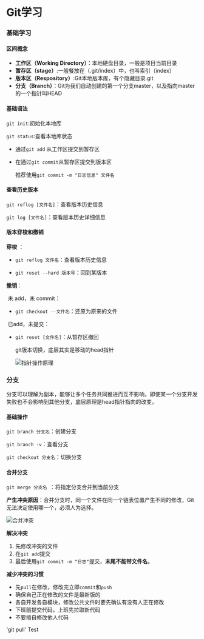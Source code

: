 # Git学习

### 基础学习

#### 区间概念

* **工作区（Working Directory）**：本地硬盘目录，一般是项目当前目录
* **暂存区（stage）**:一般餐放在（.git/index）中，也叫索引（index）
* **版本区（Respository）**:Git本地版本库，有个隐藏目录.git
* **分支（Branch）**：Git为我们自动创建的第一个分支master，以及指向master的一个指针叫HEAD

#### 基础语法

`git init`:初始化本地库

`git status`:查看本地库状态

* 通过`git add` 从工作区提交到暂存区

* 在通过`git commit`从暂存区提交到版本区

  推荐使用`git commit -m "日志信息" 文件名`

#### 查看历史版本

`git reflog [文件名]`：查看版本历史信息

`git log [文件名]`：查看版本历史详细信息

#### 版本穿梭和撤销

**穿梭** ：

* `git reflog 文件名`：查看版本历史信息

*  `git reset --hard 版本号`：回到某版本

**撤销**：

​	未 add，未 commit：

* `git checkout --文件名`：还原为原来的文件

​	已add，未提交：

* `git reset [文件名]`：从暂存区撤回

  git版本切换，底层其实是移动的head指针
  
  ![指针操作原理](C:\Users\naruto\Desktop\images\指针操作原理.png)
  

### 分支

分支可以理解为副本，能够让多个任务共同推进而互不影响，即使某一个分支开发失败也不会影响到其他分支，底层原理是head指针指向的改变。

#### 基础操作

`git branch 分支名`：创建分支

`git branch -v`：查看分支

`git checkout 分支名`：切换分支



#### 合并分支

`git merge 分支名 `：将指定分支合并到当前分支

**产生冲突原因**：合并分支时，同一个文件在同一个链表位置产生不同的修改，Git无法决定使用哪一个，必须人为选择。

![合并冲突](C:\Users\naruto\Desktop\images\合并冲突.png)

**解决冲突**

1. 先修改冲突的文件
2. 在`git add`提交
3. 最后使用`git commit -m "日志"`提交，**末尾不能带文件名**。

**减少冲突的习惯**

* 先`pull`在修改，修改完立即`commit`和`push`
* 确保自己正在修改的文件是最新版的
* 各自开发各自模块，修改公共文件时要先确认有没有人正在修改
* 下班前提交代码，上班先拉取新代码
* 不要擅自修改他人代码


'git pull' Test
